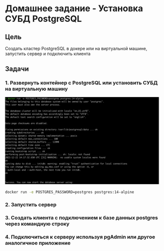 # Домашнее задание - Установка СУБД PostgreSQL

## Цель

Создать кластер PostgreSQL в докере или на виртуальной машине, запустить сервер и подключить клиента

## Задачи

### 1. Развернуть контейнер с PostgreSQL или установить СУБД на виртуальную машину

![Start Postgres](img/start_postgres.png)

```bash
docker run -e POSTGRES_PASSWORD=postgres postgres:14-alpine
```

### 2. Запустить сервер

### 3. Создать клиента с подключением к базе данных postgres через командную строку

### 4. Подключиться к серверу используя pgAdmin или другое аналогичное приложение

